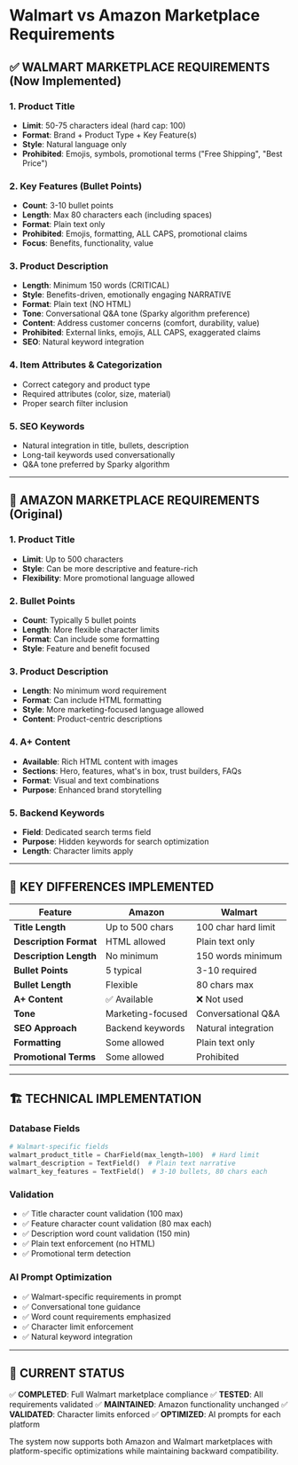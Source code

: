 # Walmart vs Amazon Marketplace Requirements

## ✅ WALMART MARKETPLACE REQUIREMENTS (Now Implemented)

### 1. Product Title
- **Limit**: 50-75 characters ideal (hard cap: 100)
- **Format**: Brand + Product Type + Key Feature(s)
- **Style**: Natural language only
- **Prohibited**: Emojis, symbols, promotional terms ("Free Shipping", "Best Price")

### 2. Key Features (Bullet Points)
- **Count**: 3-10 bullet points
- **Length**: Max 80 characters each (including spaces)
- **Format**: Plain text only
- **Prohibited**: Emojis, formatting, ALL CAPS, promotional claims
- **Focus**: Benefits, functionality, value

### 3. Product Description
- **Length**: Minimum 150 words (CRITICAL)
- **Style**: Benefits-driven, emotionally engaging NARRATIVE
- **Format**: Plain text (NO HTML)
- **Tone**: Conversational Q&A tone (Sparky algorithm preference)
- **Content**: Address customer concerns (comfort, durability, value)
- **Prohibited**: External links, emojis, ALL CAPS, exaggerated claims
- **SEO**: Natural keyword integration

### 4. Item Attributes & Categorization
- Correct category and product type
- Required attributes (color, size, material)
- Proper search filter inclusion

### 5. SEO Keywords
- Natural integration in title, bullets, description
- Long-tail keywords used conversationally
- Q&A tone preferred by Sparky algorithm

---

## 🔄 AMAZON MARKETPLACE REQUIREMENTS (Original)

### 1. Product Title
- **Limit**: Up to 500 characters
- **Style**: Can be more descriptive and feature-rich
- **Flexibility**: More promotional language allowed

### 2. Bullet Points
- **Count**: Typically 5 bullet points
- **Length**: More flexible character limits
- **Format**: Can include some formatting
- **Style**: Feature and benefit focused

### 3. Product Description
- **Length**: No minimum word requirement
- **Format**: Can include HTML formatting
- **Style**: More marketing-focused language allowed
- **Content**: Product-centric descriptions

### 4. A+ Content
- **Available**: Rich HTML content with images
- **Sections**: Hero, features, what's in box, trust builders, FAQs
- **Format**: Visual and text combinations
- **Purpose**: Enhanced brand storytelling

### 5. Backend Keywords
- **Field**: Dedicated search terms field
- **Purpose**: Hidden keywords for search optimization
- **Length**: Character limits apply

---

## 🎯 KEY DIFFERENCES IMPLEMENTED

| Feature | Amazon | Walmart |
|---------|---------|----------|
| **Title Length** | Up to 500 chars | 100 char hard limit |
| **Description Format** | HTML allowed | Plain text only |
| **Description Length** | No minimum | 150 words minimum |
| **Bullet Points** | 5 typical | 3-10 required |
| **Bullet Length** | Flexible | 80 chars max |
| **A+ Content** | ✅ Available | ❌ Not used |
| **Tone** | Marketing-focused | Conversational Q&A |
| **SEO Approach** | Backend keywords | Natural integration |
| **Formatting** | Some allowed | Plain text only |
| **Promotional Terms** | Some allowed | Prohibited |

---

## 🏗️ TECHNICAL IMPLEMENTATION

### Database Fields
```python
# Walmart-specific fields
walmart_product_title = CharField(max_length=100)  # Hard limit
walmart_description = TextField()  # Plain text narrative
walmart_key_features = TextField()  # 3-10 bullets, 80 chars each
```

### Validation
- ✅ Title character count validation (100 max)
- ✅ Feature character count validation (80 max each)
- ✅ Description word count validation (150 min)
- ✅ Plain text enforcement (no HTML)
- ✅ Promotional term detection

### AI Prompt Optimization
- ✅ Walmart-specific requirements in prompt
- ✅ Conversational tone guidance
- ✅ Word count requirements emphasized
- ✅ Character limit enforcement
- ✅ Natural keyword integration

---

## 🚀 CURRENT STATUS

✅ **COMPLETED**: Full Walmart marketplace compliance
✅ **TESTED**: All requirements validated
✅ **MAINTAINED**: Amazon functionality unchanged
✅ **VALIDATED**: Character limits enforced
✅ **OPTIMIZED**: AI prompts for each platform

The system now supports both Amazon and Walmart marketplaces with platform-specific optimizations while maintaining backward compatibility.